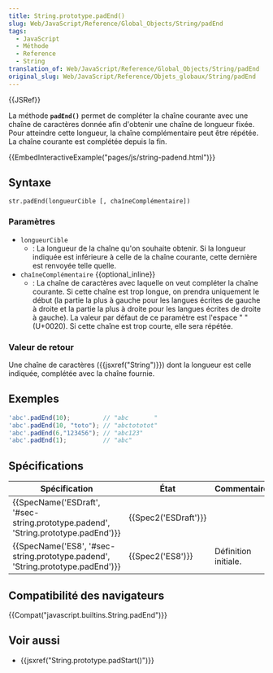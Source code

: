 ```yaml
---
title: String.prototype.padEnd()
slug: Web/JavaScript/Reference/Global_Objects/String/padEnd
tags:
  - JavaScript
  - Méthode
  - Reference
  - String
translation_of: Web/JavaScript/Reference/Global_Objects/String/padEnd
original_slug: Web/JavaScript/Reference/Objets_globaux/String/padEnd
---
```

{{JSRef}}

La méthode **`padEnd()`** permet de compléter la chaîne courante avec une chaîne de caractères donnée afin d'obtenir une chaîne de longueur fixée. Pour atteindre cette longueur, la chaîne complémentaire peut être répétée. La chaîne courante est complétée depuis la fin.

{{EmbedInteractiveExample("pages/js/string-padend.html")}}

## Syntaxe

    str.padEnd(longueurCible [, chaîneComplémentaire])

### Paramètres

- `longueurCible`
  - : La longueur de la chaîne qu'on souhaite obtenir. Si la longueur indiquée est inférieure à celle de la chaîne courante, cette dernière est renvoyée telle quelle.
- `chaîneComplémentaire` {{optional_inline}}
  - : La chaîne de caractères avec laquelle on veut compléter la chaîne courante. Si cette chaîne est trop longue, on prendra uniquement le début (la partie la plus à gauche pour les langues écrites de gauche à droite et la partie la plus à droite pour les langues écrites de droite à gauche). La valeur par défaut de ce paramètre est l'espace " " (U+0020). Si cette chaîne est trop courte, elle sera répétée.

### Valeur de retour

Une chaîne de caractères ({{jsxref("String")}}) dont la longueur est celle indiquée, complétée avec la chaîne fournie.

## Exemples

```js
'abc'.padEnd(10);         // "abc       "
'abc'.padEnd(10, "toto"); // "abctototot"
'abc'.padEnd(6,"123456"); // "abc123"
'abc'.padEnd(1);          // "abc"
```

## Spécifications

| Spécification                                                                                                | État                         | Commentaires         |
| ------------------------------------------------------------------------------------------------------------ | ---------------------------- | -------------------- |
| {{SpecName('ESDraft', '#sec-string.prototype.padend', 'String.prototype.padEnd')}} | {{Spec2('ESDraft')}} |                      |
| {{SpecName('ES8', '#sec-string.prototype.padend', 'String.prototype.padEnd')}}     | {{Spec2('ES8')}}         | Définition initiale. |

## Compatibilité des navigateurs

{{Compat("javascript.builtins.String.padEnd")}}

## Voir aussi

- {{jsxref("String.prototype.padStart()")}}
